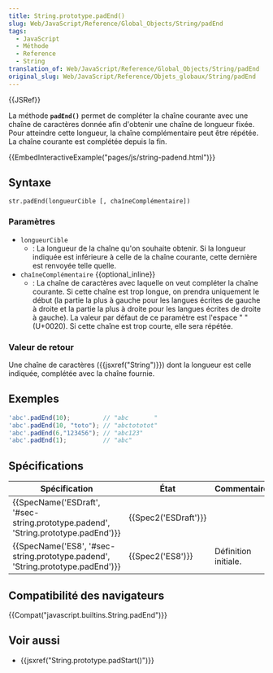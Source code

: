 ```yaml
---
title: String.prototype.padEnd()
slug: Web/JavaScript/Reference/Global_Objects/String/padEnd
tags:
  - JavaScript
  - Méthode
  - Reference
  - String
translation_of: Web/JavaScript/Reference/Global_Objects/String/padEnd
original_slug: Web/JavaScript/Reference/Objets_globaux/String/padEnd
---
```

{{JSRef}}

La méthode **`padEnd()`** permet de compléter la chaîne courante avec une chaîne de caractères donnée afin d'obtenir une chaîne de longueur fixée. Pour atteindre cette longueur, la chaîne complémentaire peut être répétée. La chaîne courante est complétée depuis la fin.

{{EmbedInteractiveExample("pages/js/string-padend.html")}}

## Syntaxe

    str.padEnd(longueurCible [, chaîneComplémentaire])

### Paramètres

- `longueurCible`
  - : La longueur de la chaîne qu'on souhaite obtenir. Si la longueur indiquée est inférieure à celle de la chaîne courante, cette dernière est renvoyée telle quelle.
- `chaîneComplémentaire` {{optional_inline}}
  - : La chaîne de caractères avec laquelle on veut compléter la chaîne courante. Si cette chaîne est trop longue, on prendra uniquement le début (la partie la plus à gauche pour les langues écrites de gauche à droite et la partie la plus à droite pour les langues écrites de droite à gauche). La valeur par défaut de ce paramètre est l'espace " " (U+0020). Si cette chaîne est trop courte, elle sera répétée.

### Valeur de retour

Une chaîne de caractères ({{jsxref("String")}}) dont la longueur est celle indiquée, complétée avec la chaîne fournie.

## Exemples

```js
'abc'.padEnd(10);         // "abc       "
'abc'.padEnd(10, "toto"); // "abctototot"
'abc'.padEnd(6,"123456"); // "abc123"
'abc'.padEnd(1);          // "abc"
```

## Spécifications

| Spécification                                                                                                | État                         | Commentaires         |
| ------------------------------------------------------------------------------------------------------------ | ---------------------------- | -------------------- |
| {{SpecName('ESDraft', '#sec-string.prototype.padend', 'String.prototype.padEnd')}} | {{Spec2('ESDraft')}} |                      |
| {{SpecName('ES8', '#sec-string.prototype.padend', 'String.prototype.padEnd')}}     | {{Spec2('ES8')}}         | Définition initiale. |

## Compatibilité des navigateurs

{{Compat("javascript.builtins.String.padEnd")}}

## Voir aussi

- {{jsxref("String.prototype.padStart()")}}
